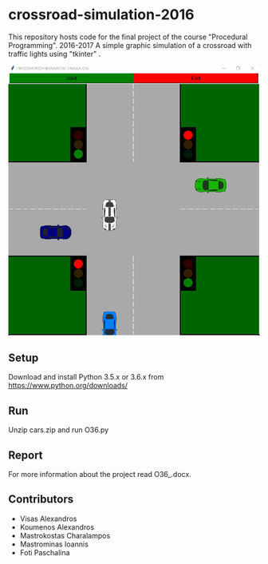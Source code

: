 # crossroad-simulation-2016
This repository hosts code for the final project of the course "Procedural Programming". 2016-2017
A simple graphic simulation of a crossroad with traffic lights using "tkinter" .

![This is an image](/example.png)

## Setup 
Download and install Python 3.5.x or 3.6.x from https://www.python.org/downloads/

## Run 
Unzip cars.zip and run O36.py

## Report
For more information about the project read O36_.docx.

## Contributors 
* Visas Alexandros
* Koumenos Alexandros
* Mastrokostas Charalampos
* Mastrominas Ioannis
* Foti Paschalina
